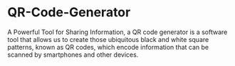 # QR-Code-Generator
 A Powerful Tool for Sharing Information, a QR code generator is a software tool that allows us to create those ubiquitous black and white square patterns, known as QR codes, which encode information that can be scanned by smartphones and other devices.
